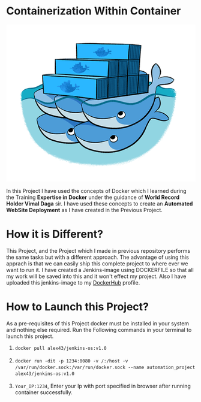# Containerization Within Container

![](images/docker-in-docker.png)

In this Project I have used the concepts of Docker which I learned during the Training <b>Expertise in Docker</b></a> under the guidance of <b>World Record Holder Vimal Daga</b> sir. I have used these concepts to create an <b>Automated WebSite Deployment</b> as I have created in the Previous Project</a>.

# How it is Different?
This Project, and the Project which I made in previous repository performs the same tasks but with a different approach. The advantage of using this apprach is that we can easily ship this complete project to where ever we want to run it. I have created a Jenkins-image using DOCKERFILE so that all my work will be saved into this and it won't effect my project. Also I have uploaded this jenkins-image to my <a href="https://hub.docker.com/u/alex43">DockerHub</a> profile.<br>

# How to Launch this Project?
As a pre-requisites of this Project docker must be installed in your system and nothing else required. Run the Following commands in your terminal to launch this project.<br>
1. <code>docker pull alex43/jenkins-os:v1.0</code><br><br>
2. <code>docker run -dit -p 1234:8080 -v /:/host -v /var/run/docker.sock:/var/run/docker.sock --name automation_project alex43/jenkins-os:v1.0</code><br><br>
3. <code>Your_IP:1234</code>, Enter your Ip with port specified in browser after running container successfully.

